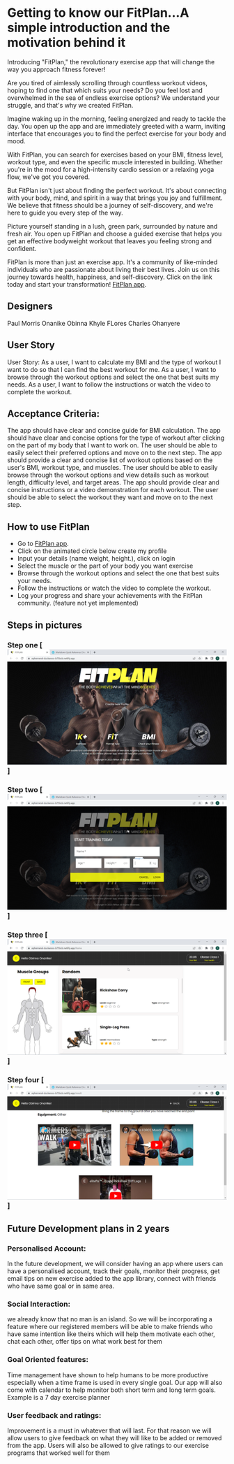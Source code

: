 # Getting to know our FitPlan...A simple introduction and the motivation behind it

Introducing "FitPlan," the revolutionary exercise app that will change the way you approach fitness forever!

Are you tired of aimlessly scrolling through countless workout videos, hoping to find one that which suits your needs? Do you feel lost and overwhelmed in the sea of endless exercise options? We understand your struggle, and that's why we created FitPlan.

Imagine waking up in the morning, feeling energized and ready to tackle the day. You open up the app and are immediately greeted with a warm, inviting interface that encourages you to find the perfect exercise for your body and mood.

With FitPlan, you can search for exercises based on your BMI, fitness level, workout type, and even the specific muscle interested in building. Whether you're in the mood for a high-intensity cardio session or a relaxing yoga flow, we've got you covered.

But FitPlan isn't just about finding the perfect workout. It's about connecting with your body, mind, and spirit in a way that brings you joy and fulfillment. We believe that fitness should be a journey of self-discovery, and we're here to guide you every step of the way.

Picture yourself standing in a lush, green park, surrounded by nature and fresh air. You open up FitPlan and choose a guided exercise that helps you get an effective bodyweight workout that leaves you feeling strong and confident.

FitPlan is more than just an exercise app. It's a community of like-minded individuals who are passionate about living their best lives. Join us on this journey towards health, happiness, and self-discovery. Click on the link today and start your transformation!
[FitPlan app](https://ephemeral-duckanoo-b75bcb.netlify.app/).

## Designers

Paul Morris
Onanike Obinna
Khyle FLores
Charles Ohanyere

## User Story

User Story: As a user, I want to calculate my BMI and the type of workout I want to do so that I can find the best workout for me.
As a user, I want to browse through the workout options and select the one that best suits my needs.
As a user, I want to follow the instructions or watch the video to complete the workout.

## Acceptance Criteria:

The app should have clear and concise guide for BMI calculation.
The app should have clear and concise options for the type of workout after clicking on the part of my body that I want to work on.
The user should be able to easily select their preferred options and move on to the next step.
The app should provide a clear and concise list of workout options based on the user's BMI, workout type, and muscles.
The user should be able to easily browse through the workout options and view details such as workout length, difficulty level, and target areas.
The app should provide clear and concise instructions or a video demonstration for each workout.
The user should be able to select the workout they want and move on to the next step.

## How to use FitPlan

- Go to [FitPlan app](https://ephemeral-duckanoo-b75bcb.netlify.app/).
- Click on the animated circle below create my profile
- Input your details (name weight, height.), click on login
- Select the muscle or the part of your body you want exercise
- Browse through the workout options and select the one that best suits your needs.
- Follow the instructions or watch the video to complete the workout.
- Log your progress and share your achievements with the FitPlan community. (feature not yet implemented)

## Steps in pictures

### Step one [![first appflow](/public/assets/media/Pageone.jpg)]

### Step two [![second appflow](/public/assets/media/Flowtwo.png)]

### Step three [![third appflow](/public/assets/media/Floowthree.png)]

### Step four [![fourth appflow](/public/assets/media/Flowfour.png)]

## Future Development plans in 2 years

### Personalised Account:

In the future development, we will consider having an app where users can have a personalised account, track their goals, monitor their progress, get email tips on new exercise added to the app library, connect with friends who have same goal or in same area.

### Social Interaction:

we already know that no man is an island. So we will be incorporating a feature where our registered members will be able to make friends who have same intention like theirs which will help them motivate each other, chat each other, offer tips on what work best for them

### Goal Oriented features:

Time management have shown to help humans to be more productive especially when a time frame is used in every single goal. Our app will also come with calendar to help monitor both short term and long term goals. Example is a 7 day exercise planner

### User feedback and ratings:

Improvement is a must in whatever that will last. For that reason we will allow users to give feedback on what they will like to be added or removed from the app. Users will also be allowed to give ratings to our exercise programs that worked well for them
